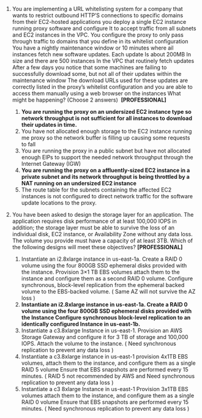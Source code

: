 1. You are implementing a URL whitelisting system for a company that wants to restrict outbound HTTP’S connections to specific domains from their EC2-hosted applications you deploy a single EC2 instance running proxy software and configure It to accept traffic from all subnets and EC2 instances in the VPC. You configure the proxy to only pass through traffic to domains that you define in its whitelist configuration You have a nightly maintenance window or 10 minutes where ail instances fetch new software updates. Each update Is about 200MB In size and there are 500 instances In the VPC that routinely fetch updates After a few days you notice that some machines are failing to successfully download some, but not all of their updates within the maintenance window The download URLs used for these updates are correctly listed in the proxy’s whitelist configuration and you are able to access them manually using a web browser on the instances What might be happening? \(Choose 2 answers\) 
   **\[PROFESSIONAL\]**
   1. **You are running the proxy on an undersized EC2 instance type so network throughput is not sufficient for all instances to download their updates in time.**
   2. You have not allocated enough storage to the EC2 instance running me proxy so the network buffer is filling up causing some requests to fall
   3. You are running the proxy in a public subnet but have not allocated enough EIPs to support the needed network throughput through the Internet Gateway \(IGW\)
   4. **You are running the proxy on a affluently-sized EC2 instance in a private subnet and its network throughput is being throttled by a NAT running on an undersized EC2 instance**
   5. The route table for the subnets containing the affected EC2 instances is not configured to direct network traffic for the software update locations to the proxy.

1. You have been asked to design the storage layer for an application. The application requires disk performance of at least 100,000 IOPS in addition; the storage layer must be able to survive the loss of an individual disk, EC2 instance, or Availability Zone without any data loss. The volume you provide must have a capacity of at least 3TB. Which of the following designs will meet these objectives?
   **\[PROFESSIONAL\]**
   1. Instantiate an i2.8xlarge instance in us-east-1a. Create a RAID 0 volume using the four 800GB SSD ephemeral disks provided with the instance. Provision 3×1 TB EBS volumes attach them to the instance and configure them as a second RAID 0 volume. Configure synchronous, block-level replication from the ephemeral backed volume to the EBS-backed volume. \(
      Same AZ will not survive the AZ loss
      \)
   2. **Instantiate an i2.8xlarge instance in us-east-1a. Create a RAID 0 volume using the four 800GB SSD ephemeral disks provided with the Instance Configure synchronous block-level replication to an identically configured Instance in us-east-1b.**
   3. Instantiate a c3.8xlarge Instance in us-east-1. Provision an AWS Storage Gateway and configure it for 3 TB of storage and 100,000 IOPS. Attach the volume to the instance. \(
      Need synchronous replication to prevent any data loss
      \)
   4. Instantiate a c3.8xlarge instance in us-east-1 provision 4x1TB EBS volumes, attach them to the instance, and configure them as a single RAID 5 volume Ensure that EBS snapshots are performed every 15 minutes. \(
      RAID 5 not recommended by AWS and Need synchronous replication to prevent any data loss
      \)
   5. Instantiate a c3 8xlarge Instance in us-east-1 Provision 3x1TB EBS volumes attach them to the instance, and configure them as a single RAID 0 volume Ensure that EBS snapshots are performed every 15 minutes. \(
      Need synchronous replication to prevent any data loss
      \)



